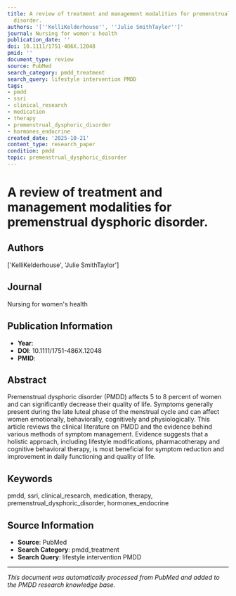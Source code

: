 ```yaml
---
title: A review of treatment and management modalities for premenstrual dysphoric
  disorder.
authors: '[''KelliKelderhouse'', ''Julie SmithTaylor'']'
journal: Nursing for women's health
publication_date: ''
doi: 10.1111/1751-486X.12048
pmid: ''
document_type: review
source: PubMed
search_category: pmdd_treatment
search_query: lifestyle intervention PMDD
tags:
- pmdd
- ssri
- clinical_research
- medication
- therapy
- premenstrual_dysphoric_disorder
- hormones_endocrine
created_date: '2025-10-21'
content_type: research_paper
condition: pmdd
topic: premenstrual_dysphoric_disorder
---
```


# A review of treatment and management modalities for premenstrual dysphoric disorder.

## Authors
['KelliKelderhouse', 'Julie SmithTaylor']

## Journal
Nursing for women's health

## Publication Information
- **Year**: 
- **DOI**: 10.1111/1751-486X.12048
- **PMID**: 

## Abstract
Premenstrual dysphoric disorder (PMDD) affects 5 to 8 percent of women and can significantly decrease their quality of life. Symptoms generally present during the late luteal phase of the menstrual cycle and can affect women emotionally, behaviorally, cognitively and physiologically. This article reviews the clinical literature on PMDD and the evidence behind various methods of symptom management. Evidence suggests that a holistic approach, including lifestyle modifications, pharmacotherapy and cognitive behavioral therapy, is most beneficial for symptom reduction and improvement in daily functioning and quality of life.

## Keywords
pmdd, ssri, clinical_research, medication, therapy, premenstrual_dysphoric_disorder, hormones_endocrine

## Source Information
- **Source**: PubMed
- **Search Category**: pmdd_treatment
- **Search Query**: lifestyle intervention PMDD

---
*This document was automatically processed from PubMed and added to the PMDD research knowledge base.*
